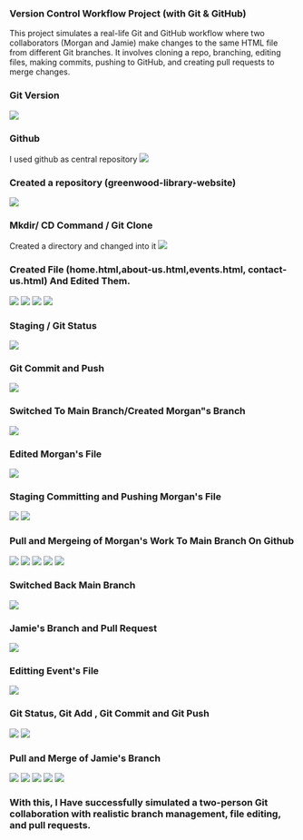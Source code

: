 ### Version Control Workflow Project (with Git & GitHub)
This project simulates a real-life Git and GitHub workflow where two collaborators (Morgan and Jamie) make changes to the same HTML file from different Git branches. It involves cloning a repo, branching, editing files, making commits, pushing to GitHub, and creating pull requests to merge changes.

### Git Version
![](./img/1.%20Git%20version.png)

### Github
I used github as central repository 
![](./img/3.%20Git%20hub%20repo.png)

### Created a repository (greenwood-library-website)
![](./img/1.%20Repo%20creation.png)

### Mkdir/ CD Command / Git Clone
Created a directory and changed into it
![](./img/2.%20Mkdir,%20cd%20into%20direc,%20git%20clone%20repo.png)

### Created File (home.html,about-us.html,events.html, contact-us.html) And Edited Them.
![](./img/4.%20Touch%20home.html%20and%20code%20..png)
![](./img/5.%20%20touch%20about_us%20and%20code%20..png)
![](./img/6.Touch%20events.html%20and%20code%20..png)
![](./img/7.%20Touct%20contact%20us%20and%20code%20..png)

### Staging / Git Status
![](./img/8.%20Git%20add%20and%20status.png)

### Git Commit and Push 
![](./img/9.%20Gitcommit%20and%20push.png)

### Switched To Main Branch/Created Morgan"s Branch
![](./img/10.%20switched%20to%20main%20and%20created%20Morgan's%20branch.png)

### Edited Morgan's File
![](./img/11.%20Morgan's%20file,%20code%20..png)

### Staging Committing and Pushing Morgan's File
![](./img/12.%20Git%20add,%20commit%20Morgan's%20file.png)
![](./img/13.%20Git%20push%20morgan's%20file%20to%20github.png)

### Pull and Mergeing of Morgan's Work To Main Branch On Github
![](./img/14.%20Pull%20request%201.png)
![](./img/15.%20Create%20Pull%20reguest%201.png)
![](./img/16.Merge%20pull%20request%201.png)
![](./img/17.%20Confirm%20Merge%201.png)
![](./img/18.%20Merged%201.png)

### Switched Back Main Branch
![](./img/19.%20Git%20checkout%20main%20for%20Jamie.png)

### Jamie's Branch and Pull Request
![](./img/20.%20Jamies%20branch%20and%20pull%20request.png)

### Editting Event's File
![](./img/21.%20%20code%20.%20and%20edit%20events%20page%20with%20Jamies%20work.png)

### Git Status, Git Add , Git Commit and Git Push
![](./img/22.%20Git%20status,%20add%20and%20commit%20of%20Jamie.png)
![](./img/23.%20Git%20push.png)

### Pull and Merge of Jamie's Branch
![](./img/24.%20Pull%20Request%202.png)
![](./img/25.%20Create%20Pull%20request.png)
![](./img/26.%20Merge%20Pull%20request.png)
![](./img/27.%20confirm%20merge.png)
![](./img/28.%20Merged.png)

### With this, I Have successfully simulated a two-person Git collaboration with realistic branch management, file editing, and pull requests.